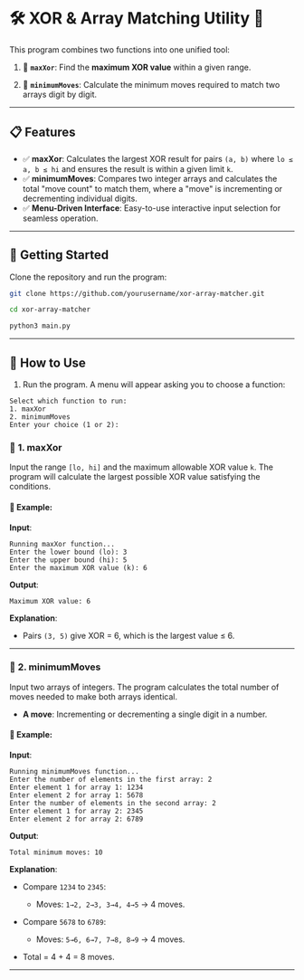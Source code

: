 # 🛠️ **XOR & Array Matching Utility** 🚀

This program combines two functions into one unified tool:

1. 🔎 **`maxXor`**: Find the **maximum XOR value** within a given range.  


2. 🔢 **`minimumMoves`**: Calculate the minimum moves required to match two arrays digit by digit.


---

## 📋 **Features**

- ✅ **maxXor**: Calculates the largest XOR result for pairs `(a, b)` where `lo ≤ a, b ≤ hi` and ensures the result is within a given limit `k`.  
- ✅ **minimumMoves**: Compares two integer arrays and calculates the total "move count" to match them, where a "move" is incrementing or decrementing individual digits.  
- ✅ **Menu-Driven Interface**: Easy-to-use interactive input selection for seamless operation.  

---

## 🚀 **Getting Started**

Clone the repository and run the program:

```bash
git clone https://github.com/yourusername/xor-array-matcher.git

cd xor-array-matcher

python3 main.py

```
---

## 📖 **How to Use**

1. Run the program. A menu will appear asking you to choose a function:

```
Select which function to run:
1. maxXor
2. minimumMoves
Enter your choice (1 or 2): 
```

### 🔎 **1. maxXor**

Input the range `[lo, hi]` and the maximum allowable XOR value `k`. The program will calculate the largest possible XOR value satisfying the conditions.

#### 🧩 **Example:**

**Input**:
```
Running maxXor function...
Enter the lower bound (lo): 3
Enter the upper bound (hi): 5
Enter the maximum XOR value (k): 6
```

**Output**:
```
Maximum XOR value: 6
```

**Explanation**:
- Pairs `(3, 5)` give XOR = 6, which is the largest value ≤ 6.

---

### 🔢 **2. minimumMoves**

Input two arrays of integers. The program calculates the total number of moves needed to make both arrays identical.

- **A move**: Incrementing or decrementing a single digit in a number.

#### 🧩 **Example:**

**Input**:
```
Running minimumMoves function...
Enter the number of elements in the first array: 2
Enter element 1 for array 1: 1234
Enter element 2 for array 1: 5678
Enter the number of elements in the second array: 2
Enter element 1 for array 2: 2345
Enter element 2 for array 2: 6789
```

**Output**:
```
Total minimum moves: 10
```

**Explanation**:
- Compare `1234` to `2345`:
    - Moves: `1→2, 2→3, 3→4, 4→5` → 4 moves.


- Compare `5678` to `6789`:
    - Moves: `5→6, 6→7, 7→8, 8→9` → 4 moves.


- Total = 4 + 4 = 8 moves.

---

